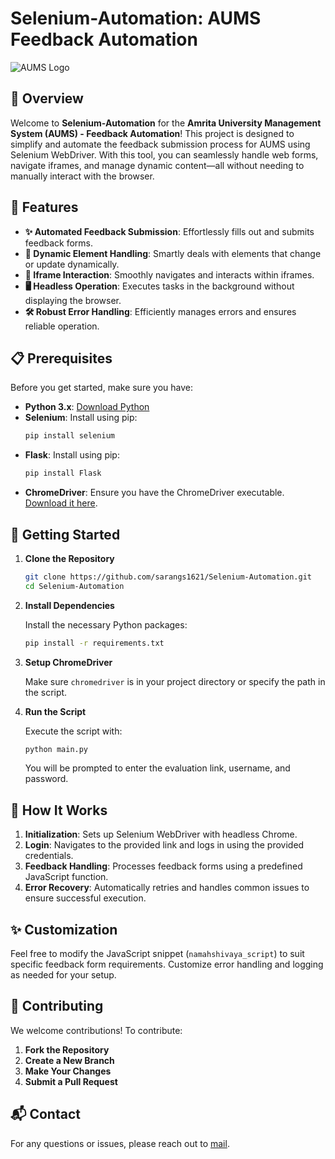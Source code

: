 # Selenium-Automation: AUMS Feedback Automation

![AUMS Logo](https://aumsam.amrita.edu/cas/images/logo.png)

## 🚀 Overview

Welcome to **Selenium-Automation** for the **Amrita University Management System (AUMS) - Feedback Automation**! This project is designed to simplify and automate the feedback submission process for AUMS using Selenium WebDriver. With this tool, you can seamlessly handle web forms, navigate iframes, and manage dynamic content—all without needing to manually interact with the browser.

## 🌟 Features

- **✨ Automated Feedback Submission**: Effortlessly fills out and submits feedback forms.
- **🔄 Dynamic Element Handling**: Smartly deals with elements that change or update dynamically.
- **🔲 Iframe Interaction**: Smoothly navigates and interacts within iframes.
- **🖥️ Headless Operation**: Executes tasks in the background without displaying the browser.
- **🛠️ Robust Error Handling**: Efficiently manages errors and ensures reliable operation.

## 📋 Prerequisites

Before you get started, make sure you have:

- **Python 3.x**: [Download Python](https://www.python.org/downloads/)
- **Selenium**: Install using pip:
  ```bash
  pip install selenium
  ```
- **Flask**: Install using pip:
  ```bash
  pip install Flask
  ```
- **ChromeDriver**: Ensure you have the ChromeDriver executable. [Download it here](https://sites.google.com/chromium.org/driver/).

## 🚀 Getting Started

1. **Clone the Repository**

   ```bash
   git clone https://github.com/sarangs1621/Selenium-Automation.git
   cd Selenium-Automation
   ```

2. **Install Dependencies**

   Install the necessary Python packages:

   ```bash
   pip install -r requirements.txt
   ```

3. **Setup ChromeDriver**

   Make sure `chromedriver` is in your project directory or specify the path in the script.

4. **Run the Script**

   Execute the script with:

   ```bash
   python main.py
   ```

   You will be prompted to enter the evaluation link, username, and password.

## 🔧 How It Works

1. **Initialization**: Sets up Selenium WebDriver with headless Chrome.
2. **Login**: Navigates to the provided link and logs in using the provided credentials.
3. **Feedback Handling**: Processes feedback forms using a predefined JavaScript function.
4. **Error Recovery**: Automatically retries and handles common issues to ensure successful execution.

## ✨ Customization

Feel free to modify the JavaScript snippet (`namahshivaya_script`) to suit specific feedback form requirements. Customize error handling and logging as needed for your setup.

## 🤝 Contributing

We welcome contributions! To contribute:

1. **Fork the Repository**
2. **Create a New Branch**
3. **Make Your Changes**
4. **Submit a Pull Request**

## 📬 Contact

For any questions or issues, please reach out to [mail](mailto:sarangsnair1621@gmail.com).
